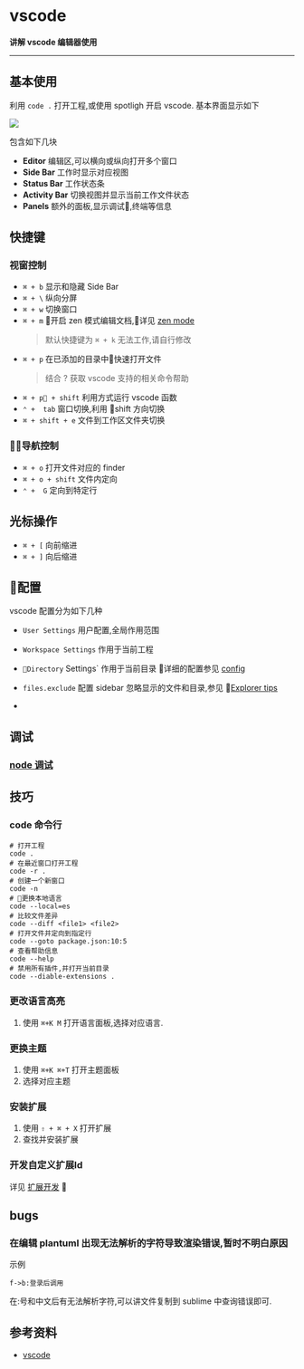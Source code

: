 # vscode

**讲解 vscode 编辑器使用**

----------


## 基本使用
利用 `code .` 打开工程,或使用 spotligh 开启 vscode.
基本界面显示如下

![](https://code.visualstudio.com/assets/docs/getstarted/userinterface/hero.png)






包含如下几块

* **Editor** 编辑区,可以横向或纵向打开多个窗口
* **Side Bar** 工作时显示对应视图
* **Status Bar** 工作状态条
* **Activity Bar** 切换视图并显示当前工作文件状态
* **Panels** 额外的面板,显示调试,终端等信息

## 快捷键
### 视窗控制
* `⌘ + b` 显示和隐藏 Side Bar
* `⌘ + \` 纵向分屏
* `⌘ + w` 切换窗口
* `⌘ + m` 开启 zen 模式编辑文档,详见 [zen mode](https://code.visualstudio.com/docs/getstarted/userinterface#_zen-mode)
    > 默认快捷键为 `⌘ + k` 无法工作,请自行修改
* `⌘ + p` 在已添加的目录中快速打开文件
    > 结合 ? 获取 vscode 支持的相关命令帮助
* `⌘ + p + shift` 利用方式运行 vscode 函数
* `⌃ +  tab` 窗口切换,利用 shift 方向切换
* `⌘ + shift + e` 文件到工作区文件夹切换



### 导航控制
* `⌘ + o` 打开文件对应的 finder
* `⌘ + o + shift` 文件内定向
* `⌃ +  G` 定向到特定行


## 光标操作
* `⌘ + [` 向前缩进
* `⌘ + ]` 向后缩进

## 配置
vscode 配置分为如下几种
* `User Settings` 用户配置,全局作用范围
* `Workspace Settings` 作用于当前工程
* `Directory` Settings` 作用于当前目录
详细的配置参见 [config](https://code.visualstudio.com/docs/getstarted/settings#_default-settings)

* `files.exclude`  配置 sidebar 忽略显示的文件和目录,参见 [Explorer tips](https://code.visualstudio.com/docs/getstarted/userinterface#_explorer)
* 

## 调试
### [node 调试](https://code.visualstudio.com/docs/nodejs/nodejs-tutorial)



## 技巧
### code 命令行

```shell
# 打开工程
code .
# 在最近窗口打开工程
code -r .
# 创建一个新窗口
code -n 
# 更换本地语言
code --local=es
# 比较文件差异
code --diff <file1> <file2>
# 打开文件并定向到指定行
code --goto package.json:10:5
# 查看帮助信息
code --help
# 禁用所有插件,并打开当前目录
code --diable-extensions .
```

### 更改语言高亮
1. 使用 `⌘+K M` 打开语言面板,选择对应语言.

### 更换主题
1. 使用 `⌘+K ⌘+T` 打开主题面板
2. 选择对应主题

### 安装扩展
1. 使用 `⇧ + ⌘ + X` 打开扩展
2. 查找并安装扩展 


### 开发自定义扩展ld
详见 [扩展开发](https://code.visualstudio.com/docs/getstarted/tips-and-tricks#_creating-my-own-extension) 


## bugs
### 在编辑 plantuml 出现无法解析的字符导致渲染错误,暂时不明白原因
示例

```
f->b:登录后调用
```

在:号和中文后有无法解析字符,可以讲文件复制到 sublime 中查询错误即可.

## 参考资料

* [vscode](https://code.visualstudio.com/docs)          